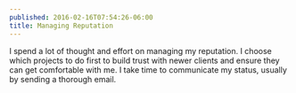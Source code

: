 ```yaml
---
published: 2016-02-16T07:54:26-06:00
title: Managing Reputation
---
```

I spend a lot of thought and effort on managing my reputation. I choose which projects to do first to build trust with newer clients and ensure they can get comfortable with me. I take time to communicate my status, usually by sending a thorough email.